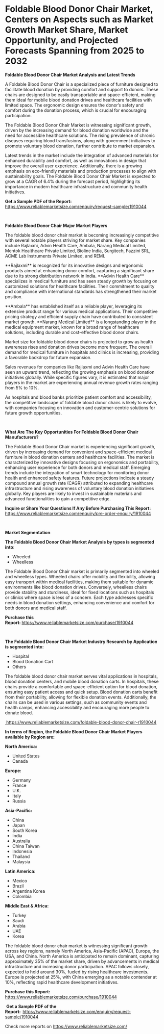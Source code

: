 <p><h1>Foldable Blood Donor Chair Market, Centers on Aspects such as Market Growth Market Share, Market Opportunity, and Projected Forecasts Spanning from 2025 to 2032</h1></p><p><strong>Foldable Blood Donor Chair Market Analysis and Latest Trends</strong></p>
<p><p>A Foldable Blood Donor Chair is a specialized piece of furniture designed to facilitate blood donation by providing comfort and support to donors. These chairs are designed to be easily transportable and space-efficient, making them ideal for mobile blood donation drives and healthcare facilities with limited space. The ergonomic design ensures the donor’s safety and comfort during the donation process, which is crucial for encouraging participation.</p><p>The Foldable Blood Donor Chair Market is witnessing significant growth, driven by the increasing demand for blood donation worldwide and the need for accessible healthcare solutions. The rising prevalence of chronic diseases requiring blood transfusions, along with government initiatives to promote voluntary blood donation, further contribute to market expansion. </p><p>Latest trends in the market include the integration of advanced materials for enhanced durability and comfort, as well as innovations in design that improve the overall user experience. Additionally, there is a growing emphasis on eco-friendly materials and production processes to align with sustainability goals. The Foldable Blood Donor Chair Market is expected to grow at a CAGR of 6.4% during the forecast period, highlighting its importance in modern healthcare infrastructure and community health initiatives.</p></p>
<p><strong>Get a Sample PDF of the Report:&nbsp;</strong> <a href="https://www.reliablemarketsize.com/enquiry/request-sample/1910044?utm_campaign=2447&utm_medium=2&utm_source=Github&utm_content=ia&utm_term=05032025&utm_id=foldable-blood-donor-chair">https://www.reliablemarketsize.com/enquiry/request-sample/1910044</a></p>
<p>&nbsp;</p>
<p><strong>Foldable Blood Donor Chair Major Market Players</strong></p>
<p><p>The foldable blood donor chair market is becoming increasingly competitive with several notable players striving for market share. Key companies include Rajlaxmi, Advin Health Care, Ambala, Narang Medical Limited, Mentok Healthcare Private Limited, Bioline India, Surgitech, Fazzini SRL, ACME Lab Instruments Private Limited, and REMI.</p><p>**Rajlaxmi** is recognized for its innovative designs and ergonomic products aimed at enhancing donor comfort, capturing a significant share due to its strong distribution network in India. **Advin Health Care** specializes in medical furniture and has seen steady growth by focusing on customized solutions for healthcare facilities. Their commitment to quality and compliance with international standards has strengthened their market position.</p><p>**Ambala** has established itself as a reliable player, leveraging its extensive product range for various medical applications. Their competitive pricing strategy and efficient supply chain have contributed to consistent market growth. **Narang Medical Limited** is a longstanding player in the medical equipment market, known for a broad range of healthcare solutions, including durable and cost-effective blood donor chairs.</p><p>Market size for foldable blood donor chairs is projected to grow as health awareness rises and donation drives become more frequent. The overall demand for medical furniture in hospitals and clinics is increasing, providing a favorable backdrop for future expansion.</p><p>Sales revenues for companies like Rajlaxmi and Advin Health Care have seen an upward trend, reflecting the growing emphasis on blood donation initiatives globally. While specific figures vary, it is estimated that major players in the market are experiencing annual revenue growth rates ranging from 5% to 10%.</p><p>As hospitals and blood banks prioritize patient comfort and accessibility, the competitive landscape of foldable blood donor chairs is likely to evolve, with companies focusing on innovation and customer-centric solutions for future growth opportunities.</p></p>
<p>&nbsp;</p>
<p><strong>What Are The Key Opportunities For Foldable Blood Donor Chair Manufacturers?</strong></p>
<p><p>The Foldable Blood Donor Chair market is experiencing significant growth, driven by increasing demand for convenient and space-efficient medical furniture in blood donation centers and healthcare facilities. The market is characterized by innovative designs focusing on ergonomics and portability, enhancing user experience for both donors and medical staff. Emerging trends include the integration of smart technology for monitoring donor health and enhanced safety features. Future projections indicate a steady compound annual growth rate (CAGR) attributed to expanding healthcare infrastructure and rising awareness of voluntary blood donation initiatives globally. Key players are likely to invest in sustainable materials and advanced functionalities to gain a competitive edge.</p></p>
<p><strong>Inquire or Share Your Questions If Any Before Purchasing This Report:</strong> <a href="https://www.reliablemarketsize.com/enquiry/pre-order-enquiry/1910044?utm_campaign=2447&utm_medium=2&utm_source=Github&utm_content=ia&utm_term=05032025&utm_id=foldable-blood-donor-chair">https://www.reliablemarketsize.com/enquiry/pre-order-enquiry/1910044</a></p>
<p>&nbsp;</p>
<p><strong>Market Segmentation</strong></p>
<p><strong>The Foldable Blood Donor Chair Market Analysis by types is segmented into:</strong></p>
<p><ul><li>Wheeled</li><li>Wheelless</li></ul></p>
<p><p>The Foldable Blood Donor Chair market is primarily segmented into wheeled and wheelless types. Wheeled chairs offer mobility and flexibility, allowing easy transport within medical facilities, making them suitable for dynamic environments like blood donation drives. Conversely, wheelless chairs provide stability and sturdiness, ideal for fixed locations such as hospitals or clinics where space is less of a concern. Each type addresses specific needs in blood donation settings, enhancing convenience and comfort for both donors and medical staff.</p></p>
<p><strong>Purchase this Report:&nbsp;</strong><a href="https://www.reliablemarketsize.com/purchase/1910044?utm_campaign=2447&utm_medium=2&utm_source=Github&utm_content=ia&utm_term=05032025&utm_id=foldable-blood-donor-chair">https://www.reliablemarketsize.com/purchase/1910044</a></p>
<p>&nbsp;</p>
<p><strong>The Foldable Blood Donor Chair Market Industry Research by Application is segmented into:</strong></p>
<p><ul><li>Hospital</li><li>Blood Donation Cart</li><li>Others</li></ul></p>
<p><p>The foldable blood donor chair market serves vital applications in hospitals, blood donation centers, and mobile blood donation carts. In hospitals, these chairs provide a comfortable and space-efficient option for blood donation, ensuring easy patient access and quick setup. Blood donation carts benefit from their portability, allowing for flexible donation events. Additionally, the chairs can be used in various settings, such as community events and health camps, enhancing accessibility and encouraging more people to donate blood.</p></p>
<p><a href="https://www.reliablemarketsize.com/foldable-blood-donor-chair-r1910044?utm_campaign=2447&utm_medium=2&utm_source=Github&utm_content=ia&utm_term=05032025&utm_id=foldable-blood-donor-chair">&nbsp;https://www.reliablemarketsize.com/foldable-blood-donor-chair-r1910044</a></p>
<p><strong>In terms of Region, the Foldable Blood Donor Chair Market Players available by Region are:</strong></p>
<p>
    <p> <strong> North America: </strong>
        <ul>
            <li>United States</li>
            <li>Canada</li>
        </ul>
        </p> 
    <p> <strong> Europe: </strong>
        <ul>
            <li>Germany</li>
            <li>France</li>
            <li>U.K.</li>
            <li>Italy</li>
            <li>Russia</li>
        </ul>
        </p> 
    <p> <strong> Asia-Pacific: </strong>
        <ul>
            <li>China</li>
            <li>Japan</li>
            <li>South Korea</li>
            <li>India</li>
            <li>Australia</li>
            <li>China Taiwan</li>
            <li>Indonesia</li>
            <li>Thailand</li>
            <li>Malaysia</li>
        </ul>
        </p> 
    <p> <strong> Latin America: </strong>
        <ul>
            <li>Mexico</li>
            <li>Brazil</li>
            <li>Argentina Korea</li>
            <li>Colombia</li>
        </ul>
        </p> 
    <p> <strong> Middle East & Africa: </strong>
        <ul>
            <li>Turkey</li>
            <li>Saudi</li>
            <li>Arabia</li>
            <li>UAE</li>
            <li>Korea</li>
        </ul>
    </p>
    </p>
<p><p>The foldable blood donor chair market is witnessing significant growth across key regions, namely North America, Asia-Pacific (APAC), Europe, the USA, and China. North America is anticipated to remain dominant, capturing approximately 35% of the market share, driven by advancements in medical infrastructure and increasing donor participation. APAC follows closely, expected to hold around 30%, fueled by rising healthcare investments. Europe is projected at 25%, with China emerging as a notable contender at 10%, reflecting rapid healthcare development initiatives.</p></p>
<p><strong>Purchase this Report: </strong><a href="https://www.reliablemarketsize.com/purchase/1910044?utm_campaign=2447&utm_medium=2&utm_source=Github&utm_content=ia&utm_term=05032025&utm_id=foldable-blood-donor-chair">https://www.reliablemarketsize.com/purchase/1910044</a></p>
<p>&nbsp;<strong>Get a Sample PDF of the Report:&nbsp;&nbsp;</strong><a href="https://www.reliablemarketsize.com/enquiry/request-sample/1910044?utm_campaign=2447&utm_medium=2&utm_source=Github&utm_content=ia&utm_term=05032025&utm_id=foldable-blood-donor-chair">https://www.reliablemarketsize.com/enquiry/request-sample/1910044</a></p>
<p><strong></strong></p>
<p>Check more reports on <a href="https://www.reliablemarketsize.com/?utm_campaign=2447&utm_medium=2&utm_source=Github&utm_content=ia&utm_term=05032025&utm_id=foldable-blood-donor-chair">https://www.reliablemarketsize.com/</a></p>